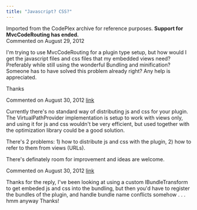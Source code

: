 ```yaml
---
title: "Javascript? CSS?"
---
```

<div class="note">
   Imported from the CodePlex archive for reference purposes. <b>Support for MvcCodeRouting has ended.</b></div>
<div id="post906114" class="discussion-comment op">
   <div class="discussion-header">Commented on 
      <time datetime="2012-08-29T22:30:22.993-07:00" title="2012-08-29T22:30:22.993-07:00">August 29, 2012</time>
   </div>
   <div class="discussion-message">
<p>I'm trying to use MvcCodeRouting for a plugin type setup, but how would I get the javascript files and css files that my embedded views need? Preferably while still using the wonderful Bundling and minification? Someone has to have solved this problem already
 right? Any help is appreciated.</p>
<p>Thanks</p>
</div>
</div>
<div id="post906367" class="discussion-comment">
   <div class="discussion-header">Commented on 
      <time datetime="2012-08-30T08:29:27.387-07:00" title="2012-08-30T08:29:27.387-07:00">August 30, 2012</time> <a href="#post906367" class="post-link">link</a></div>
   <div class="discussion-message"><p>Currently there's no standard way of distributing js and css for your plugin. The VirtualPathProvider implementation is setup to work with views only, and using it for js and css wouldn't be very efficient, but used together with the optimization library could be a good solution.</p>
<p>There's 2 problems: 1) how to distribute js and css with the plugin, 2) how to refer to them from views (URLs).&nbsp;</p>
<p>There's definately room for improvement and ideas are welcome.</p></div>
</div>
<div id="post906488" class="discussion-comment">
   <div class="discussion-header">Commented on 
      <time datetime="2012-08-30T11:36:08.2-07:00" title="2012-08-30T11:36:08.2-07:00">August 30, 2012</time> <a href="#post906488" class="post-link">link</a></div>
   <div class="discussion-message"><p>Thanks for the reply, I've been looking at using a custom IBundleTransform to get embeded js and css into the bundling, but then you'd have to register the bundles of the plugin, and handle bundle name conflicts somehow . . . hmm anyway Thanks!</p></div>
</div>